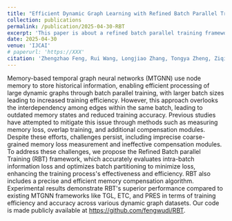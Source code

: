 ```yaml
---
title: "Efficient Dynamic Graph Learning with Refined Batch Parallel Training."
collection: publications
permalink: /publication/2025-04-30-RBT
excerpt: 'This paper is about a refined batch parallel training framework designed for efficient dynamic graph learning.'
date: 2025-04-30
venue: 'IJCAI'
# paperurl: 'https://XXX'
citation: 'Zhengzhao Feng, Rui Wang, Longjiao Zhang, Tongya Zheng, Ziqi Huang, Mingli Song, "Efficient Dynamic Graph Learning with Refined Batch Parallel Training." the 34th International Joint Conference on Artificial Intelligence (IJCAI 2025), Montreal, 16th – 22nd August, 2025.'
---
```


Memory-based temporal graph neural networks (MTGNN) use node memory to store historical information, enabling efficient processing of large dynamic graphs through batch parallel training, with larger batch sizes leading to increased training efficiency. However, this approach overlooks the interdependency among edges within the same batch, leading to outdated memory states and reduced training accuracy. Previous studies have attempted to mitigate this issue through methods such as measuring memory loss, overlap training, and additional compensation modules. Despite these efforts, challenges persist, including imprecise coarse-grained memory loss measurement and ineffective compensation modules. To address these challenges, we propose the Refined Batch parallel Training (RBT) framework, which accurately evaluates intra-batch information loss and optimizes batch partitioning to minimize loss, enhancing the training process's effectiveness and efficiency. RBT also includes a precise and efficient memory compensation algorithm. Experimental results demonstrate RBT's superior performance compared to existing MTGNN frameworks like TGL, ETC, and PRES in terms of training efficiency and accuracy across various dynamic graph datasets. Our code is made publicly available at https://github.com/fengwudi/RBT.

